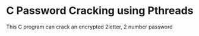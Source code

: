 # C Password Cracking using Pthreads
This C program can crack an encrypted 2letter, 2 number password
